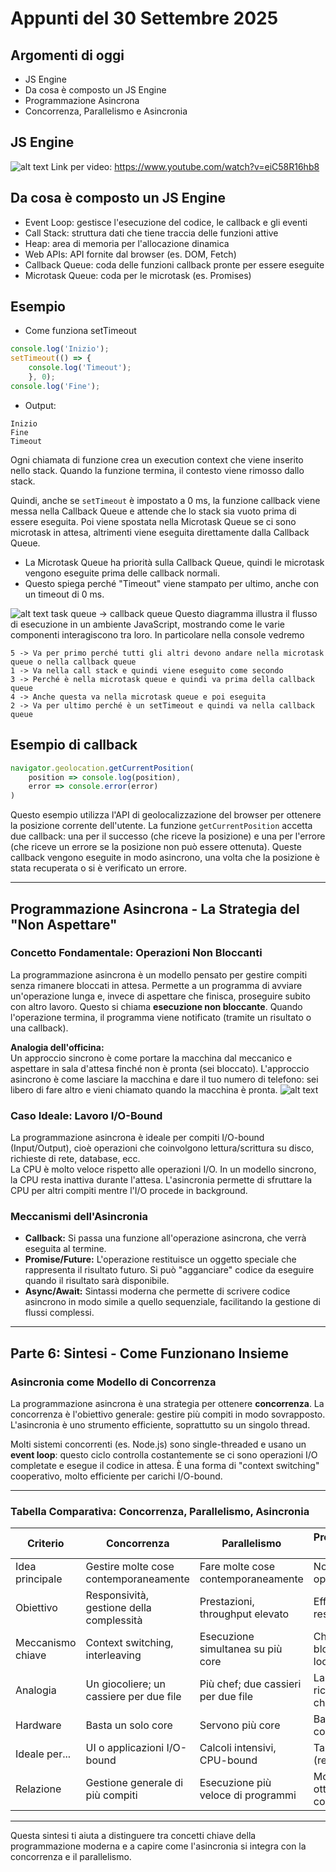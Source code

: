 # Appunti del 30 Settembre 2025

## Argomenti di oggi
- JS Engine
- Da cosa è composto un JS Engine
- Programmazione Asincrona
- Concorrenza, Parallelismo e Asincronia

## JS Engine
![alt text](image-1.png)
Link per video: 
https://www.youtube.com/watch?v=eiC58R16hb8 

## Da cosa è composto un JS Engine
- Event Loop: gestisce l'esecuzione del codice, le callback e gli eventi
- Call Stack: struttura dati che tiene traccia delle funzioni attive
- Heap: area di memoria per l'allocazione dinamica
- Web APIs: API fornite dal browser (es. DOM, Fetch)
- Callback Queue: coda delle funzioni callback pronte per essere eseguite
- Microtask Queue: coda per le microtask (es. Promises)

## Esempio
- Come funziona setTimeout
```javascript   
console.log('Inizio');
setTimeout(() => {
    console.log('Timeout');
    }, 0);
console.log('Fine');
``` 

- Output:
```
Inizio
Fine
Timeout
```                      

Ogni chiamata di funzione crea un execution context che viene inserito nello stack. Quando la funzione termina, il contesto viene rimosso dallo stack.

Quindi, anche se `setTimeout` è impostato a 0 ms, la funzione callback viene messa nella Callback Queue e attende che lo stack sia vuoto prima di essere eseguita.
Poi viene spostata nella Microtask Queue se ci sono microtask in attesa, altrimenti viene eseguita direttamente dalla Callback Queue.
- La Microtask Queue ha priorità sulla Callback Queue, quindi le microtask vengono eseguite prima delle callback normali.
- Questo spiega perché "Timeout" viene stampato per ultimo, anche con un timeout di 0 ms.

![alt text](image-1.png)
task queue -> callback queue
Questo diagramma illustra il flusso di esecuzione in un ambiente JavaScript, mostrando come le varie componenti interagiscono tra loro.
In particolare nella console vedremo
```
5 -> Va per primo perché tutti gli altri devono andare nella microtask queue o nella callback queue
1 -> Va nella call stack e quindi viene eseguito come secondo
3 -> Perché è nella microtask queue e quindi va prima della callback queue
4 -> Anche questa va nella microtask queue e poi eseguita
2 -> Va per ultimo perché è un setTimeout e quindi va nella callback queue
```
## Esempio di callback
```javascript
navigator.geolocation.getCurrentPosition(
    position => console.log(position),
    error => console.error(error)
)
```
Questo esempio utilizza l'API di geolocalizzazione del browser per ottenere la posizione corrente dell'utente. La funzione `getCurrentPosition` accetta due callback: una per il successo (che riceve la posizione) e una per l'errore (che riceve un errore se la posizione non può essere ottenuta). Queste callback vengono eseguite in modo asincrono, una volta che la posizione è stata recuperata o si è verificato un errore.

---

## Programmazione Asincrona - La Strategia del "Non Aspettare"

### Concetto Fondamentale: Operazioni Non Bloccanti
La programmazione asincrona è un modello pensato per gestire compiti senza rimanere bloccati in attesa. Permette a un programma di avviare un'operazione lunga e, invece di aspettare che finisca, proseguire subito con altro lavoro. Questo si chiama **esecuzione non bloccante**. Quando l'operazione termina, il programma viene notificato (tramite un risultato o una callback).

**Analogia dell'officina:**  
Un approccio sincrono è come portare la macchina dal meccanico e aspettare in sala d'attesa finché non è pronta (sei bloccato). L'approccio asincrono è come lasciare la macchina e dare il tuo numero di telefono: sei libero di fare altro e vieni chiamato quando la macchina è pronta.
![alt text](image-2.png)

### Caso Ideale: Lavoro I/O-Bound
La programmazione asincrona è ideale per compiti I/O-bound (Input/Output), cioè operazioni che coinvolgono lettura/scrittura su disco, richieste di rete, database, ecc.  
La CPU è molto veloce rispetto alle operazioni I/O. In un modello sincrono, la CPU resta inattiva durante l'attesa. L'asincronia permette di sfruttare la CPU per altri compiti mentre l'I/O procede in background.

### Meccanismi dell'Asincronia
- **Callback:** Si passa una funzione all'operazione asincrona, che verrà eseguita al termine.
- **Promise/Future:** L'operazione restituisce un oggetto speciale che rappresenta il risultato futuro. Si può "agganciare" codice da eseguire quando il risultato sarà disponibile.
- **Async/Await:** Sintassi moderna che permette di scrivere codice asincrono in modo simile a quello sequenziale, facilitando la gestione di flussi complessi.

---

## Parte 6: Sintesi - Come Funzionano Insieme

### Asincronia come Modello di Concorrenza
La programmazione asincrona è una strategia per ottenere **concorrenza**. La concorrenza è l'obiettivo generale: gestire più compiti in modo sovrapposto. L'asincronia è uno strumento efficiente, soprattutto su un singolo thread.

Molti sistemi concorrenti (es. Node.js) sono single-threaded e usano un **event loop**: questo ciclo controlla costantemente se ci sono operazioni I/O completate e esegue il codice in attesa. È una forma di "context switching" cooperativo, molto efficiente per carichi I/O-bound.

---

### Tabella Comparativa: Concorrenza, Parallelismo, Asincronia

| Criterio         | Concorrenza                              | Parallelismo                           | Programmazione Asincrona                |
|------------------|------------------------------------------|----------------------------------------|-----------------------------------------|
| Idea principale  | Gestire molte cose contemporaneamente    | Fare molte cose contemporaneamente     | Non aspettare operazioni lente          |
| Obiettivo        | Responsività, gestione della complessità | Prestazioni, throughput elevato        | Efficienza CPU, responsività            |
| Meccanismo chiave| Context switching, interleaving          | Esecuzione simultanea su più core      | Chiamate non bloccanti, event loop      |
| Analogia         | Un giocoliere; un cassiere per due file  | Più chef; due cassieri per due file    | Lasciare l'auto e ricevere una chiamata |
| Hardware         | Basta un solo core                       | Servono più core                       | Basta un solo core                      |
| Ideale per...    | UI o applicazioni I/O-bound              | Calcoli intensivi, CPU-bound           | Task I/O-bound (rete, disco)            |
| Relazione        | Gestione generale di più compiti         | Esecuzione più veloce di programmi     | Modello per ottenere concorrenza        |

---

Questa sintesi ti aiuta a distinguere tra concetti chiave della programmazione moderna e a capire come l'asincronia si integra con la concorrenza e il parallelismo.
